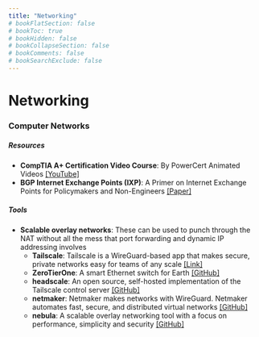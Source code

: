 ```yaml
---
title: "Networking"
# bookFlatSection: false
# bookToc: true
# bookHidden: false
# bookCollapseSection: false
# bookComments: false
# bookSearchExclude: false
---
```


# Networking

### Computer Networks

##### Resources
- **CompTIA A+ Certification Video Course**: By PowerCert Animated Videos [[YouTube]](https://www.youtube.com/watch?v=2eLe7uz-7CM)
- **BGP Internet Exchange Points (IXP)**: A Primer on Internet Exchange Points for Policymakers and Non-Engineers [[Paper]](https://papers.ssrn.com/sol3/papers.cfm?abstract_id=2128103)
##### Tools
- **Scalable overlay networks**: These can be used to punch through the NAT without all the mess that port forwarding and dynamic IP addressing involves
    - **Tailscale**: Tailscale is a WireGuard-based app that makes secure, private networks easy for teams of any scale [[Link]](https://tailscale.com)
    - **ZeroTierOne**: A smart Ethernet switch for Earth [[GitHub]](https://github.com/zerotier/ZeroTierOne)
    - **headscale**: An open source, self-hosted implementation of the Tailscale control server [[GitHub]](https://github.com/juanfont/headscale)
    - **netmaker**: Netmaker makes networks with WireGuard. Netmaker automates fast, secure, and distributed virtual networks [[GitHub]](https://github.com/gravitl/netmaker)
    - **nebula**: A scalable overlay networking tool with a focus on performance, simplicity and security [[GitHub]](https://github.com/slackhq/nebula)

